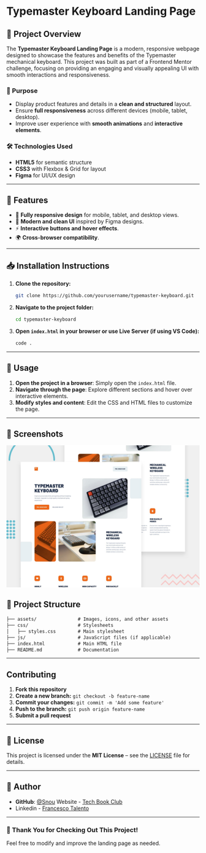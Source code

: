 # Typemaster Keyboard Landing Page


## 📌 Project Overview

The **Typemaster Keyboard Landing Page** is a modern, responsive webpage designed to showcase the features and benefits of the Typemaster mechanical keyboard. This project was built as part of a Frontend Mentor challenge, focusing on providing an engaging and visually appealing UI with smooth interactions and responsiveness.

### 🎯 Purpose
- Display product features and details in a **clean and structured** layout.
- Ensure **full responsiveness** across different devices (mobile, tablet, desktop).
- Improve user experience with **smooth animations** and **interactive elements**.

### 🛠 Technologies Used
- **HTML5** for semantic structure
- **CSS3** with Flexbox & Grid for layout
- **Figma** for UI/UX design

---

## 🚀 Features
- 📱 **Fully responsive design** for mobile, tablet, and desktop views.
- 🎨 **Modern and clean UI** inspired by Figma designs.
- ⚡ **Interactive buttons and hover effects**.
- 🌍 **Cross-browser compatibility**.

---

## 📥 Installation Instructions

1. **Clone the repository:**
   ```sh
   git clone https://github.com/yourusername/typemaster-keyboard.git
   ```
2. **Navigate to the project folder:**
   ```sh
   cd typemaster-keyboard
   ```
3. **Open `index.html` in your browser or use Live Server (if using VS Code):**
   ```sh
   code .
   ```

---

## 📌 Usage

1. **Open the project in a browser**: Simply open the `index.html` file.
2. **Navigate through the page**: Explore different sections and hover over interactive elements.
3. **Modify styles and content**: Edit the CSS and HTML files to customize the page.

---

## 📸 Screenshots

![](/preview.jpg)

## 📁 Project Structure
```
├── assets/               # Images, icons, and other assets
├── css/                  # Stylesheets
│   ├── styles.css        # Main stylesheet
├── js/                   # JavaScript files (if applicable)
├── index.html            # Main HTML file
├── README.md             # Documentation
```

---

## Contributing



1. **Fork this repository**
2. **Create a new branch:** `git checkout -b feature-name`
3. **Commit your changes:** `git commit -m 'Add some feature'`
4. **Push to the branch:** `git push origin feature-name`
5. **Submit a pull request** 

---

## 📜 License

This project is licensed under the **MIT License** – see the [LICENSE](LICENSE) file for details.

---

## 👤 Author

- **GitHub**: [@Snou](https://github.com/FrancescoTalento)
 Website - [Tech Book Club](https://francescotalento.github.io/typemaster-LandingPage/)
- Linkedin - [Francesco Talento](https://www.linkedin.com/in/francesco-talento-a56b5b28b?utm_source=share&utm_campaign=share_via&utm_content=profile&utm_medium=ios_app)
---

### 🎉 Thank You for Checking Out This Project!
Feel free to modify and improve the landing page as needed.
